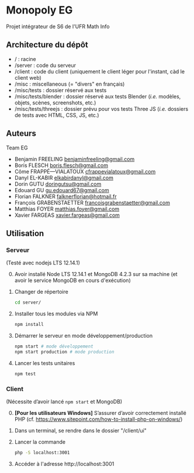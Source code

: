 # Monopoly EG

Projet intégrateur de S6 de l'UFR Math Info

## Architecture du dépôt

- / : racine
- /server : code du serveur
- /client : code du client (uniquement le client léger pour l'instant, càd le client web)
- /misc : miscellaneous (= "divers" en français)
- /misc/tests : dossier réservé aux tests
- /misc/tests/blender : dossier réservé aux tests Blender (*i.e.* modèles, objets, scènes, screenshots, etc.)
- /misc/tests/threejs : dossier prévu pour vos tests Three JS (*i.e.* dossiers de tests avec HTML, CSS, JS, etc.)

## Auteurs

Team EG

- Benjamin FREELING <benjaminfreeling@gmail.com>
- Boris FLESCH <boris.flesch@gmail.com>
- Côme FRAPPÉ—VIALATOUX <cfrappevialatoux@gmail.com>
- Danyl EL-KABIR  <elkabirdanyl@gmail.com>
- Dorin GUTU <doringutsu@gmail.com>
- Edouard GU <gu.edouard67@gmail.com>
- Florian FALKNER <falknerflorian@hotmail.fr>
- François GRABENSTAETTER <francoisgrabenstaetter@gmail.com>
- Matthias FOYER <matthias.foyer@gmail.com>
- Xavier FARGEAS <xavier.fargeas@gmail.com>

## Utilisation

### Serveur

(Testé avec nodejs LTS 12.14.1)

0. Avoir installé Node LTS 12.14.1 et MongoDB 4.2.3 sur sa machine (et avoir le service MongoDB en cours d'exécution)

1. Changer de répertoire

   ```bash
   cd server/
   ```

2. Installer tous les modules via NPM

   ```bash
   npm install
   ```

3. Démarrer le serveur en mode développement/production

   ```bash
   npm start # mode développement
   npm start production # mode production
   ```

4. Lancer les tests unitaires

   ```bash
   npm test
   ```

### Client

(Nécessite d’avoir lancé `npm start` et MongoDB)

0. **[Pour les utilisateurs Windows]** S’assurer d’avoir correctement installé PHP
   (cf. https://www.sitepoint.com/how-to-install-php-on-windows/)

1. Dans un terminal, se rendre dans le dossier "/client/ui"

2. Lancer la commande

   ```bash
   php -S localhost:3001
   ```

3. Accéder à l'adresse http://localhost:3001
